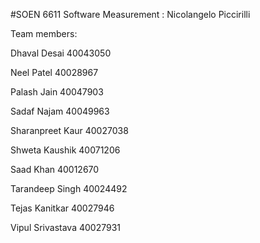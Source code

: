 #SOEN 6611 Software Measurement : Nicolangelo Piccirilli

Team members:

Dhaval Desai	 40043050

Neel Patel		 40028967

Palash Jain		 40047903

Sadaf Najam		 40049963

Sharanpreet Kaur 40027038

Shweta Kaushik   40071206

Saad Khan        40012670

Tarandeep Singh  40024492

Tejas Kanitkar   40027946

Vipul Srivastava 40027931
